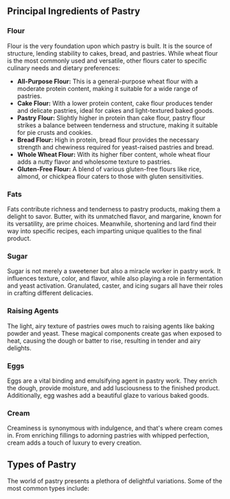 ## Principal Ingredients of Pastry

### **Flour**

Flour is the very foundation upon which pastry is built. It is the source of structure, lending stability to cakes, bread, and pastries. While wheat flour is the most commonly used and versatile, other flours cater to specific culinary needs and dietary preferences:

- **All-Purpose Flour:** This is a general-purpose wheat flour with a moderate protein content, making it suitable for a wide range of pastries.
- **Cake Flour:** With a lower protein content, cake flour produces tender and delicate pastries, ideal for cakes and light-textured baked goods.
- **Pastry Flour:** Slightly higher in protein than cake flour, pastry flour strikes a balance between tenderness and structure, making it suitable for pie crusts and cookies.
- **Bread Flour:** High in protein, bread flour provides the necessary strength and chewiness required for yeast-raised pastries and bread.
- **Whole Wheat Flour:** With its higher fiber content, whole wheat flour adds a nutty flavor and wholesome texture to pastries.
- **Gluten-Free Flour:** A blend of various gluten-free flours like rice, almond, or chickpea flour caters to those with gluten sensitivities.

### **Fats**

Fats contribute richness and tenderness to pastry products, making them a delight to savor. Butter, with its unmatched flavor, and margarine, known for its versatility, are prime choices. Meanwhile, shortening and lard find their way into specific recipes, each imparting unique qualities to the final product.

### **Sugar**

Sugar is not merely a sweetener but also a miracle worker in pastry work. It influences texture, color, and flavor, while also playing a role in fermentation and yeast activation. Granulated, caster, and icing sugars all have their roles in crafting different delicacies.

### **Raising Agents**

The light, airy texture of pastries owes much to raising agents like baking powder and yeast. These magical components create gas when exposed to heat, causing the dough or batter to rise, resulting in tender and airy delights.

### **Eggs**

Eggs are a vital binding and emulsifying agent in pastry work. They enrich the dough, provide moisture, and add lusciousness to the finished product. Additionally, egg washes add a beautiful glaze to various baked goods.

### **Cream**

Creaminess is synonymous with indulgence, and that's where cream comes in. From enriching fillings to adorning pastries with whipped perfection, cream adds a touch of luxury to every creation.

## Types of Pastry

The world of pastry presents a plethora of delightful variations. Some of the most common types include:


